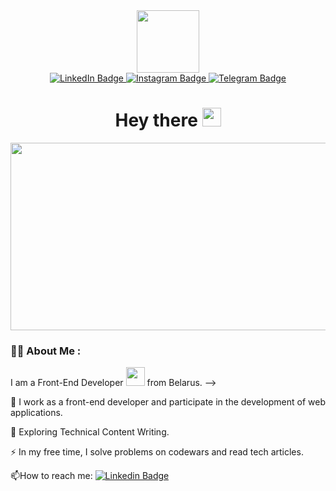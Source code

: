 <div id='header' align='center'>
  <img src='https://media.giphy.com/media/iIwfsZyRtwcO2cBgN2/giphy.gif' width='100'/>
<div id="badges"'>
    <a href="https://www.linkedin.com/in/%D0%B4%D0%B5%D0%BD%D0%B8%D1%81-%D0%BA%D1%83%D1%88%D0%BD%D0%B5%D1%80-ab272124a/">
      <img src="https://img.shields.io/badge/LinkedIn-blue?style=for-the-badge&logo=linkedin&logoColor=white" alt="LinkedIn Badge"/>
    </a>
    <a href="https://www.instagram.com/ateo_immortal/">
      <img src="https://img.shields.io/badge/Instagram-red?style=for-the-badge&logo=Instagram&logoColor=white" alt="Instagram Badge"/>
    </a>
    <a href="https://t.me/+375445819214">
      <img src="https://img.shields.io/badge/Telegram-blue?style=for-the-badge&logo=Telegram&logoColor=white" alt="Telegram Badge"/>
    </a>
  </div>
  <img src="https://komarev.com/ghpvc/?username=AteoImmortal&style=flat-square&color=blue" alt=""/>
  <h1>
  Hey there
  <img src="https://media.giphy.com/media/hvRJCLFzcasrR4ia7z/giphy.gif" width="30px"/>
</h1>
</div>

<div align="center">
  <img src="https://media.giphy.com/media/dWesBcTLavkZuG35MI/giphy.gif" width="600" height="300"/>
</div>

### :woman_technologist: About Me :
I am a Front-End Developer <img src="https://media.giphy.com/media/WUlplcMpOCEmTGBtBW/giphy.gif" width="30"> from Belarus. -->

:telescope: I work as a front-end developer and participate in the development of web applications.

:seedling: Exploring Technical Content Writing.

:zap: In my free time, I solve problems on codewars and read tech articles.

:mailbox:How to reach me: [![Linkedin Badge](https://img.shields.io/badge/LinkedIn-blue?style=for-the-badge&logo=linkedin&logoColor=white)](www.linkedin.com/in/%D0%B4%D0%B5%D0%BD%D0%B8%D1%81-%D0%BA%D1%83%D1%88%D0%BD%D0%B5%D1%80-ab272124a/)

